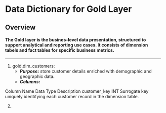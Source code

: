 # Data Dictionary for Gold Layer

## Overview 
#### The Gold layer is the busines-level data presentation, structured to support analytical and reporting use cases. It consists of dimension tabels and fact tables for specific business metrics. 
-------------------------------------

1. gold.dim_customers:
    - ***Purpose:*** store customer details enriched with demographic and geographic data.
    - ***Columns:***

Column Name
Data Type
Description
customer_key
INT
Surrogate key uniquely identifying each customer record in the dimension table. 


2. 
